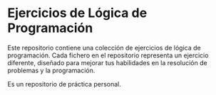 
# Ejercicios de Lógica de Programación

Este repositorio contiene una colección de ejercicios de lógica de programación. Cada fichero en el repositorio representa un ejercicio diferente, diseñado para mejorar tus habilidades en la resolución de problemas y la programación.

Es un repositorio de práctica personal.
